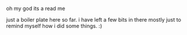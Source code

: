 oh my god its a read me 

just a boiler plate here so far. i have left a few bits in there mostly just to remind myself how i did some things. :)
